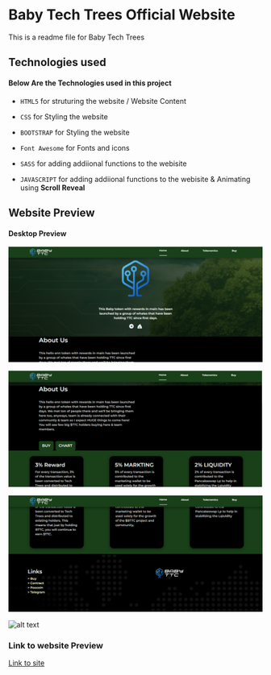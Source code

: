 # Baby Tech Trees Official Website

This is a readme file for Baby Tech Trees

## Technologies used

#### Below Are the Technologies used in this project

* `HTML5` for struturing the website / Website Content

* `CSS` for Styling the website 

* `BOOTSTRAP` for Styling the website 

* `Font Awesome` for Fonts and icons 

* `SASS` for adding addiional functions to the webisite

* `JAVASCRIPT` for adding addiional functions to the webisite & Animating using **Scroll Reveal**

## Website Preview

#### Desktop Preview


![alt text](https://github.com/Arc9067/bbtc/blob/main/Screenshots/1.png?raw=true)

![alt text](https://github.com/Arc9067/bbtc/blob/main/Screenshots/2.png?raw=true)

![alt text](https://github.com/Arc9067/bbtc/blob/main/Screenshots/3.png?raw=true)

![alt text](https://github.com/Arc9067/bbtc/blob/main/Screenshots/4.png?raw=true)






### Link to website Preview

[Link to site](https://capable-kleicha-2c03d8.netlify.app)
